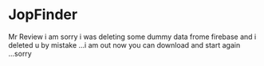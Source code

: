 # JopFinder
Mr Review i am sorry i was deleting some dummy data frome firebase and i deleted u by mistake ...i am out now you can download  and start again ...sorry 

